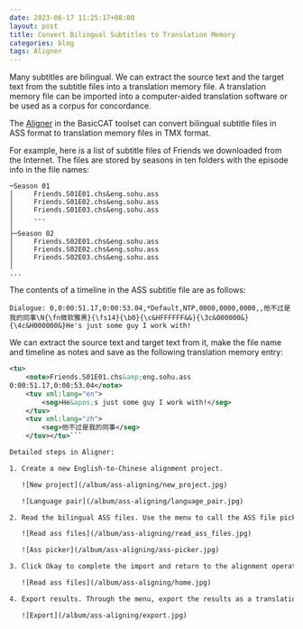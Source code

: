 ```yaml
---
date: 2023-06-17 11:25:17+08:00
layout: post
title: Convert Bilingual Subtitles to Translation Memory
categories: blog
tags: Aligner
---
```


Many subtitles are bilingual. We can extract the source text and the target text from the subtitle files into a translation memory file. A translation memory file can be imported into a computer-aided translation software or be used as a corpus for concordance.

The [Aligner](https://www.basiccat.org/zh/new-tool-bitext-aligner/) in the BasicCAT toolset can convert bilingual subtitle files in ASS format to translation memory files in TMX format.

For example, here is a list of subtitle files of Friends we downloaded from the Internet. The files are stored by seasons in ten folders with the episode info in the file names:

```
─Season 01
│     Friends.S01E01.chs&eng.sohu.ass
│     Friends.S01E02.chs&eng.sohu.ass
│     Friends.S01E03.chs&eng.sohu.ass
│     ...
│
├─Season 02
│     Friends.S02E01.chs&eng.sohu.ass
│     Friends.S02E02.chs&eng.sohu.ass
│     Friends.S02E03.chs&eng.sohu.ass
│
...
```

The contents of a timeline in the ASS subtitle file are as follows:

```ass
Dialogue: 0,0:00:51.17,0:00:53.04,*Default,NTP,0000,0000,0000,,他不过是我的同事\N{\fn微软雅黑}{\fs14}{\b0}{\c&HFFFFFF&&}{\3c&000000&}{\4c&H000000&}He's just some guy I work with!
```

We can extract the source text and target text from it, make the file name and timeline as notes and save as the following translation memory entry:

```xml
<tu>
    <note>Friends.S01E01.chs&amp;eng.sohu.ass
0:00:51.17,0:00:53.04</note>
    <tuv xml:lang="en">
        <seg>He&apos;s just some guy I work with!</seg>
    </tuv>
    <tuv xml:lang="zh">
        <seg>他不过是我的同事</seg>
    </tuv></tu>```

Detailed steps in Aligner:

1. Create a new English-to-Chinese alignment project.

   ![New project](/album/ass-aligning/new_project.jpg)

   ![Language pair](/album/ass-aligning/language_pair.jpg)

2. Read the bilingual ASS files. Use the menu to call the ASS file picker and select the directory where the subtitle files are located. All ASS files in the directory and subdirectories can be listed.

   ![Read ass files](/album/ass-aligning/read_ass_files.jpg)

   ![Ass picker](/album/ass-aligning/ass-picker.jpg)

3. Click Okay to complete the import and return to the alignment operation interface to adjust the results.

   ![Read ass files](/album/ass-aligning/home.jpg)

4. Export results. Through the menu, export the results as a translation memory file for further use.

   ![Export](/album/ass-aligning/export.jpg)



